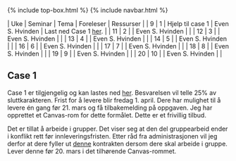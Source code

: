 {% include top-box.html %} <!-- Kode for å inkludere boksen på toppen av siden. Se _config.yml for å gjøre endringer. -->
{% include navbar.html %} <!-- Kode for navigasjonsmeny. Se navbar.html for å gjøre endringer. -->
<!-- Gjør endringer under her -->

| Uke | Seminar | Tema | Foreleser | Ressurser | 
| 9 | 1 | Hjelp til case 1 | Even S. Hvinden | Last ned Case 1 [her](https://www.dropbox.com/s/p4fcefu1vix5ay0/sok1016_case_1.pdf?dl=0). |
| 11 | 2 |  | Even S. Hvinden |   |
| 12 | 3 |  | Even S. Hvinden |   |
| 13 | 4 |  | Even S. Hvinden |   |
| 14 | 5 |  | Even S. Hvinden |   |
| 16 | 6 |  | Even S. Hvinden |   |
| 17 | 7 |  | Even S. Hvinden |   |
| 18 | 8 |  | Even S. Hvinden |   |
| 19 | 9 |  | Even S. Hvinden |   |
| 20 | 10 |  | Even S. Hvinden |   |

## Case 1

Case 1 er tilgjengelig og kan lastes ned [her](https://www.dropbox.com/s/p4fcefu1vix5ay0/sok1016_case_1.pdf?dl=0). Besvarelsen vil telle 25% av sluttkarakteren. Frist for å levere blir fredag 1. april. Dere har mulighet til å levere én gang før 21. mars og få tilbakemelding på oppgaven. Jeg har opprettet et Canvas-rom for dette formålet. Dette er et frivillig tilbud.

Det er tillat å arbeide i grupper. Det viser seg at den del gruppearbeid ender i konflikt rett før innleveringsfristen. Etter råd fra administrasjonen vil jeg derfor at dere fyller ut [denne](https://www.dropbox.com/s/kpb0t4vf29ska6m/kontrakt%20gruppearbeid.pdf?dl=0) kontrakten dersom dere skal arbeide i gruppe. Lever denne før 20. mars i det tilhørende Canvas-rommet. 
